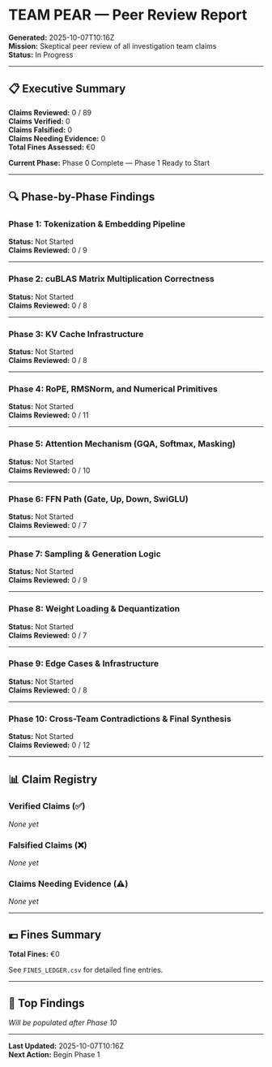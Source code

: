 # TEAM PEAR — Peer Review Report
**Generated:** 2025-10-07T10:16Z  
**Mission:** Skeptical peer review of all investigation team claims  
**Status:** In Progress

---

## 📋 Executive Summary

**Claims Reviewed:** 0 / 89  
**Claims Verified:** 0  
**Claims Falsified:** 0  
**Claims Needing Evidence:** 0  
**Total Fines Assessed:** €0  

**Current Phase:** Phase 0 Complete — Phase 1 Ready to Start

---

## 🔍 Phase-by-Phase Findings

### Phase 1: Tokenization & Embedding Pipeline
**Status:** Not Started  
**Claims Reviewed:** 0 / 9

---

### Phase 2: cuBLAS Matrix Multiplication Correctness
**Status:** Not Started  
**Claims Reviewed:** 0 / 8

---

### Phase 3: KV Cache Infrastructure
**Status:** Not Started  
**Claims Reviewed:** 0 / 8

---

### Phase 4: RoPE, RMSNorm, and Numerical Primitives
**Status:** Not Started  
**Claims Reviewed:** 0 / 11

---

### Phase 5: Attention Mechanism (GQA, Softmax, Masking)
**Status:** Not Started  
**Claims Reviewed:** 0 / 10

---

### Phase 6: FFN Path (Gate, Up, Down, SwiGLU)
**Status:** Not Started  
**Claims Reviewed:** 0 / 7

---

### Phase 7: Sampling & Generation Logic
**Status:** Not Started  
**Claims Reviewed:** 0 / 9

---

### Phase 8: Weight Loading & Dequantization
**Status:** Not Started  
**Claims Reviewed:** 0 / 7

---

### Phase 9: Edge Cases & Infrastructure
**Status:** Not Started  
**Claims Reviewed:** 0 / 8

---

### Phase 10: Cross-Team Contradictions & Final Synthesis
**Status:** Not Started  
**Claims Reviewed:** 0 / 12

---

## 📊 Claim Registry

### Verified Claims (✅)
*None yet*

### Falsified Claims (❌)
*None yet*

### Claims Needing Evidence (⚠️)
*None yet*

---

## 💶 Fines Summary

**Total Fines:** €0

See `FINES_LEDGER.csv` for detailed fine entries.

---

## 🎯 Top Findings

*Will be populated after Phase 10*

---

**Last Updated:** 2025-10-07T10:16Z  
**Next Action:** Begin Phase 1
